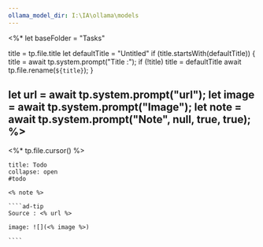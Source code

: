 ```yaml
---
ollama_model_dir: I:\IA\ollama\models
---
```

<%*
  let baseFolder = "Tasks"

  title = tp.file.title
  let defaultTitle = "Untitled"
  if (title.startsWith(defaultTitle)) {
    title = await tp.system.prompt("Title :");
    if (!title) title = defaultTitle
    await tp.file.rename(`${title}`);
  }

let url = await tp.system.prompt("url");
let image = await tp.system.prompt("Image");
let note = await tp.system.prompt("Note", null, true, true);
%>
---
<%* tp.file.cursor() %>
`````ad-todo
title: Todo
collapse: open
#todo

<% note %>

````ad-tip
Source : <% url %>

image: ![](<% image %>)

````

`````
